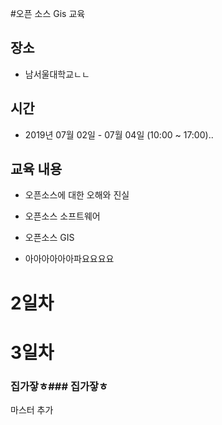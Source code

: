 #오픈 소스 Gis 교육
## 장소
* 남서울대학교ㄴㄴ
## 시간
* 2019년 07월 02일 - 07월 04일 (10:00 ~ 17:00)..
## 교육 내용
* 오픈소스에 대한 오해와 진실
* 오픈소스 소프트웨어
* 오픈소스 GIS

* 아아아아아아파요요요요 

# 2일차

# 3일차

### 집가잫ㅎ### 집가잫ㅎ
마스터 추가
